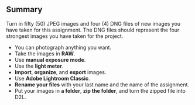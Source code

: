 ## Summary

Turn in fifty (50) JPEG images and four (4) DNG files of new images you have taken for this assignment. The DNG files should represent the four strongest images you have taken for the project.

- You can photograph anything you want.
- Take the images in **RAW**.
- Use **manual exposure mode**.
- Use the **light meter**.
- **Import**, **organize**, and **export** images.
- Use **Adobe Lightroom Classic**.
- **Rename your files** with your last name and the name of the assignment.
- Put your images in **a folder**, **zip the folder**, and turn the zipped file into D2L.

